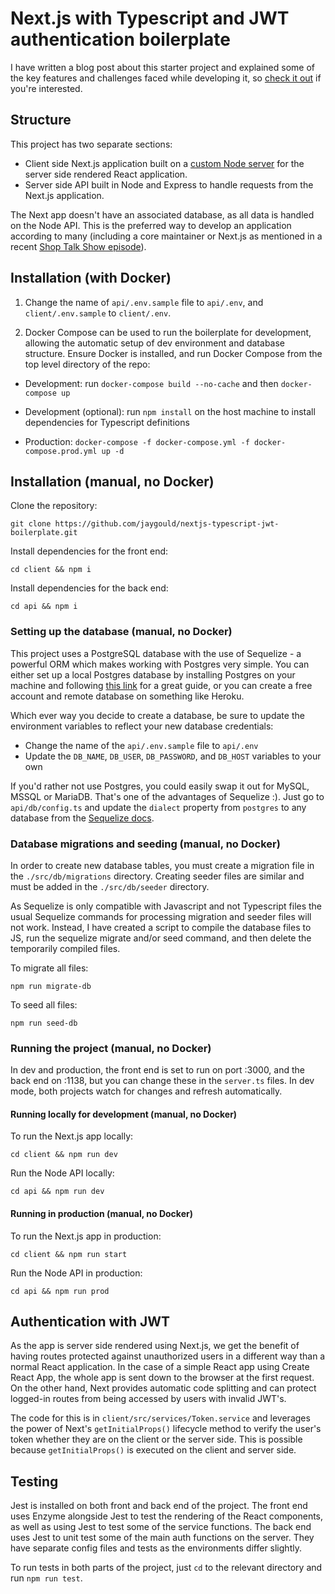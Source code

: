 # Next.js with Typescript and JWT authentication boilerplate

I have written a blog post about this starter project and explained some of the key features and challenges faced while developing it, so [check it out](https://jaygould.co.uk/2020-01-31-nextjs-auth-jwt-context-hooks/) if you're interested.

## Structure

This project has two separate sections:

* Client side Next.js application built on a [custom Node server](https://nextjs.org/docs/#custom-server-and-routing) for the server side rendered React application.
* Server side API built in Node and Express to handle requests from the Next.js application.

The Next app doesn't have an associated database, as all data is handled on the Node API. This is the preferred way to develop an application according to many (including a core maintainer or Next.js as mentioned in a recent [Shop Talk Show episode](https://shoptalkshow.com/episodes/354/)).

## Installation (with Docker)

1. Change the name of `api/.env.sample` file to `api/.env`, and `client/.env.sample` to `client/.env`.

2. Docker Compose can be used to run the boilerplate for development, allowing the automatic setup of dev environment and database structure. Ensure Docker is installed, and run Docker Compose from the top level directory of the repo:

* Development: run `docker-compose build --no-cache` and then `docker-compose up`
* Development (optional): run `npm install` on the host machine to install dependencies for Typescript definitions

* Production: `docker-compose -f docker-compose.yml -f docker-compose.prod.yml up -d`

## Installation (manual, no Docker)

Clone the repository:

`git clone https://github.com/jaygould/nextjs-typescript-jwt-boilerplate.git`

Install dependencies for the front end:

`cd client && npm i`

Install dependencies for the back end:

`cd api && npm i`

### Setting up the database (manual, no Docker)

This project uses a PostgreSQL database with the use of Sequelize - a powerful ORM which makes working with Postgres very simple. You can either set up a local Postgres database by installing Postgres on your machine and following [this link](https://www.codementor.io/engineerapart/getting-started-with-postgresql-on-mac-osx-are8jcopb) for a great guide, or you can create a free account and remote database on something like Heroku.

Which ever way you decide to create a database, be sure to update the environment variables to reflect your new database credentials:

* Change the name of the `api/.env.sample` file to `api/.env`
* Update the `DB_NAME`, `DB_USER`, `DB_PASSWORD`, and `DB_HOST` variables to your own

If you'd rather not use Postgres, you could easily swap it out for MySQL, MSSQL or MariaDB. That's one of the advantages of Sequelize :). Just go to `api/db/config.ts` and update the `dialect` property from `postgres` to any database from the [Sequelize docs](http://docs.sequelizejs.com/manual/getting-started.html).

### Database migrations and seeding (manual, no Docker)

In order to create new database tables, you must create a migration file in the `./src/db/migrations` directory. Creating seeder files are similar and must be added in the `./src/db/seeder` directory.

As Sequelize is only compatible with Javascript and not Typescript files the usual Sequelize commands for processing migration and seeder files will not work. Instead, I have created a script to compile the database files to JS, run the sequelize migrate and/or seed command, and then delete the temporarily compiled files.

To migrate all files:

`npm run migrate-db`

To seed all files: 

`npm run seed-db`

### Running the project (manual, no Docker)

In dev and production, the front end is set to run on port :3000, and the back end on :1138, but you can change these in the `server.ts` files. In dev mode, both projects watch for changes and refresh automatically.

#### Running locally for development (manual, no Docker)

To run the Next.js app locally:

`cd client && npm run dev`

Run the Node API locally:

`cd api && npm run dev`

#### Running in production (manual, no Docker)

To run the Next.js app in production:

`cd client && npm run start`

Run the Node API in production:

`cd api && npm run prod`

## Authentication with JWT

As the app is server side rendered using Next.js, we get the benefit of having routes protected against unauthorized users in a different way than a normal React application. In the case of a simple React app using Create React App, the whole app is sent down to the browser at the first request. On the other hand, Next provides automatic code splitting and can protect logged-in routes from being accessed by users with invalid JWT's. 

The code for this is in `client/src/services/Token.service` and leverages the power of Next's `getInitialProps()` lifecycle method to verify the user's token whether they are on the client or the server side. This is possible because `getInitialProps()` is executed on the client and server side. 

## Testing

Jest is installed on both front and back end of the project. The front end uses Enzyme alongside Jest to test the rendering of the React components, as well as using Jest to test some of the service functions. The back end uses Jest to unit test some of the main auth functions on the server. They have separate config files and tests as the environments differ slightly.

To run tests in both parts of the project, just `cd` to the relevant directory and run `npm run test`. 

